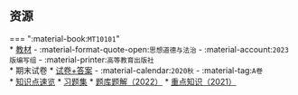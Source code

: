 ## 资源  
=== ":material-book:`MT10101`"  
    * [教材](http://api.cqu-openlib.cn/file?key=ijcie2fv1zuf) - :material-format-quote-open:`思想道德与法治` - :material-account:`2023版编写组` - :material-printer:`高等教育出版社`  
    * 期末试卷
        * [试卷+答案](http://api.cqu-openlib.cn/file?key=iDQdx2fv2ghe) - :material-calendar:`2020秋` - :material-tag:`A卷`  
    * [知识点速览](http://api.cqu-openlib.cn/file?key=i56UA2fv1zxi)
    * [习题集](http://api.cqu-openlib.cn/file?key=i3xWD2fv1yti)
    * [题库题解（2022）](http://api.cqu-openlib.cn/file?key=icJqX2fv201c)
    * [重点知识（2021）](http://api.cqu-openlib.cn/file?key=iY5fg2fv200b)